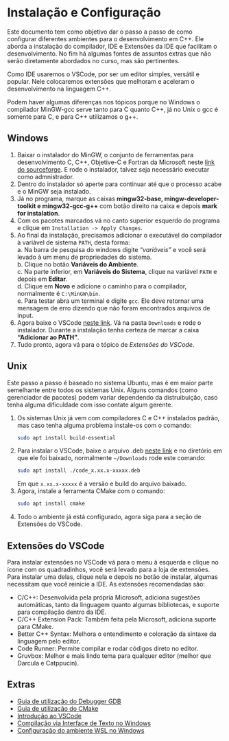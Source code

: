 # Instalação e Configuração

Este documento tem como objetivo dar o passo a passo de como configurar diferentes ambientes para o desenvolvimento em C++. Ele aborda a instalação do compilador, IDE e Extensões da IDE que facilitam o desenvolvimento. No fim há algumas fontes de assuntos extras que não serão diretamente abordados no curso, mas são pertinentes.

Como IDE usaremos o VSCode, por ser um editor simples, versátil e popular. Nele colocaremos extensões que melhoram e aceleram o desenvolvimento na linguagem C++.

Podem haver algumas diferenças nos tópicos porque no Windows o compilador MinGW-gcc serve tanto para C quanto C++, já no Unix o gcc é somente para C, e para C++ utilizamos o g++.

## Windows

1. Baixar o instalador do MinGW, o conjunto de ferramentas para desenvolvimento C, C++, Objetive-C e Fortran da Microsoft neste [link do sourceforge](https://sourceforge.net/projects/mingw/). E rode o instalador, talvez seja necessário executar como admnistrador.
2. Dentro do instalador só aperte para continuar até que o processo acabe e o MinGW seja instalado.
3. Já no programa, marque as caixas **mingw32-base, mingw-developer-toolkit e mingw32-gcc-g++** com botão direito na caixa e depois **mark for instalation**.
4. Com os pacotes marcados vá no canto superior esquerdo do programa e clique em `Installation -> Apply Changes`.
5. Ao final da instalação, precisamos adicionar o executável do compilador à variável de sistema `PATH`, desta forma:  
    a. Na barra de pesquisa do windows digite *“variáveis”* e você será levado à um menu de propriedades do sistema.  
    b. Clique no botão **Variáveis do Ambiente**.  
    c. Na parte inferior, em **Variáveis do Sistema**, clique na variável `PATH` e depois em **Editar**.  
    d. Clique em **Novo** e adicione o caminho para o compilador, normalmente é `C:\MinGW\bin`.  
    e. Para testar abra um terminal e digite `gcc`. Ele deve retornar uma mensagem de erro dizendo que não foram encontrados arquivos de input.  
6. Agora baixe o VSCode [neste link](https://code.visualstudio.com/download). Vá na pasta `Downloads` e rode o instalador. Durante a instalação tenha certeza de marcar a caixa **“Adicionar ao PATH”**.
7. Tudo pronto, agora vá para o tópico de *Extensões do VSCode*.

## Unix
Este passo a passo é baseado no sistema Ubuntu, mas é em maior parte semelhante entre todos os sistemas Unix. Alguns comandos (como gerenciador de pacotes) podem variar dependendo da distruibuição, caso tenha alguma dificuldade com isso contate algum gerente.

1. Os sistemas Unix já vem com compiladores C e C++ instalados padrão, mas caso tenha alguma problema instale-os com o comando:  
    ```bash
    sudo apt install build-essential
    ```
2. Para instalar o VSCode, baixe o arquivo .deb [neste link](https://go.microsoft.com/fwlink/?LinkID=760868) e no diretório em que ele foi baixado, normalmente `~/Downloads` rode este comando:
    ```bash
    sudo apt install ./code_x.xx.x-xxxxx.deb
    ```
    Em que `x.xx.x-xxxxx` é a versão e build do arquivo baixado.
3. Agora, instale a ferramenta CMake com o comando:
    ```bash
    sudo apt install cmake
    ```
4. Todo o ambiente já está configurado, agora siga para a seção de Extensões do VSCode.

## Extensões do VSCode
Para instalar extensões no VSCode vá para o menu à esquerda e clique no ícone com os quadradinhos, você será levado para a loja de extensões. Para instalar uma delas, clique nela e depois no botão de instalar, algumas necessitam que você reinicie a IDE. As extensões recomendadas são:

- C/C++: Desenvolvida pela própria Microsoft, adiciona sugestões automáticas, tanto da linguagem quanto algumas bibliotecas, e suporte para compilação dentro da IDE.
- C/C++ Extension Pack: Também feita pela Microsoft, adiciona suporte para CMake.
- Better C++ Syntax: Melhora o entendimento e coloração da sintaxe da linguagem pelo editor.
- Code Runner: Permite compilar e rodar códigos direto no editor.
- Gruvbox: Melhor e mais lindo tema para qualquer editor (melhor que Darcula e Catppucin).

## Extras

- [Guia de utilização do Debugger GDB](https://wiki.sj.ifsc.edu.br/index.php/Guia_basico_GDB)
- [Guia de utilização do CMake](https://cmake.org/cmake/help/latest/guide/tutorial/index.html)
- [Introdução ao VSCode](https://www.devmedia.com.br/introducao-ao-visual-studio-code/34418)
- [Compilação via Interface de Texto no Windows](https://learn.microsoft.com/pt-br/cpp/build/walkthrough-compiling-a-native-cpp-program-on-the-command-line?view=msvc-170)
- [Configuração do ambiente WSL no Windows](https://www.alura.com.br/artigos/wsl-executar-programas-comandos-linux-no-windows?utm_term=&utm_campaign=%5BSearch%5D+%5BPerformance%5D+-+Dynamic+Search+Ads+-+Artigos+e+Conte%C3%BAdos&utm_source=adwords&utm_medium=ppc&hsa_acc=7964138385&hsa_cam=11384329873&hsa_grp=164240702375&hsa_ad=703853654617&hsa_src=g&hsa_tgt=dsa-2276348409543&hsa_kw=&hsa_mt=&hsa_net=adwords&hsa_ver=3&gad_source=1&gclid=CjwKCAiAxKy5BhBbEiwAYiW--6R7iPQhZ4BEtxoDNecu37gPWHNlu7y-ElSsp6KHGq7rzDL2Hj1JkBoCzUQQAvD_BwE)